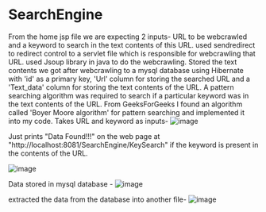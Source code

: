 # SearchEngine

From the home jsp file we are expecting 2 inputs- URL to be webcrawled and a keyword to search in the text contents of this URL.
used sendredirect to redirect control to a servlet file which is responsible for webcrawling that URL.
used Jsoup library in java to do the webcrawling.
Stored the text contents we got after webcrawling to a mysql database using Hibernate with 'id' as a primary key, 'Url' column for storing the searched URL and a 'Text_data' column for storing the 
text contents of the URL.
A pattern searching algorithm was required to search if a particular keyword was in the text contents of the URL. From GeeksForGeeks I found an algorithm called 'Boyer Moore algorithm'
for pattern searching and implemented it into my code.
Takes URL and keyword as inputs-
![image](https://github.com/akhons/SearchEngine/assets/116623774/c252f98f-0363-48fd-b1b9-80b306ca7485)

Just prints "Data Found!!!" on the web page at "http://localhost:8081/SearchEngine/KeySearch" if the keyword is present in the contents of the URL.

![image](https://github.com/akhons/SearchEngine/assets/116623774/466136cf-5c81-44e9-ae57-699b0273dd45)

Data stored in mysql database -
![image](https://github.com/akhons/SearchEngine/assets/116623774/4a9f5033-8a2f-444e-b121-b374ccd56642)

extracted the data from the database into another file-
![image](https://github.com/akhons/SearchEngine/assets/116623774/0852b3d7-f75a-4cb9-95ea-5cbb637e6d1d)
